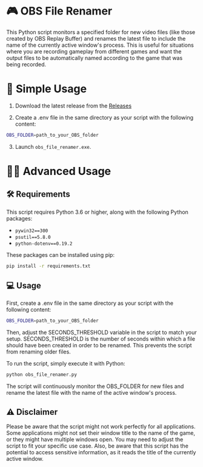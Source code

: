 # 🎮 OBS File Renamer

This Python script monitors a specified folder for new video files (like those created by OBS Replay Buffer) and renames the latest file to include the name of the currently active window's process. This is useful for situations where you are recording gameplay from different games and want the output files to be automatically named according to the game that was being recorded.

# 🚀 Simple Usage

1. Download the latest release from the [Releases](https://github.com/Nordikk/obs-file-renamer/releases)

2. Create a .env file in the same directory as your script with the following content:

```bash
OBS_FOLDER=path_to_your_OBS_folder
```

3. Launch `obs_file_renamer.exe`.


# 🧑‍🔬 Advanced Usage

## 🛠️ Requirements

This script requires Python 3.6 or higher, along with the following Python packages:

- `pywin32==300`
- `psutil==5.8.0`
- `python-dotenv==0.19.2`

These packages can be installed using pip:

```bash
pip install -r requirements.txt
```

## 💻 Usage

First, create a .env file in the same directory as your script with the following content:

```bash
OBS_FOLDER=path_to_your_OBS_folder
```

Then, adjust the SECONDS_THRESHOLD variable in the script to match your setup. SECONDS_THRESHOLD is the number of seconds within which a file should have been created in order to be renamed. This prevents the script from renaming older files.

To run the script, simply execute it with Python:

````bash
python obs_file_renamer.py
````

The script will continuously monitor the OBS_FOLDER for new files and rename the latest file with the name of the active window's process.

## ⚠️ Disclaimer
Please be aware that the script might not work perfectly for all applications. Some applications might not set their window title to the name of the game, or they might have multiple windows open. You may need to adjust the script to fit your specific use case. Also, be aware that this script has the potential to access sensitive information, as it reads the title of the currently active window.
